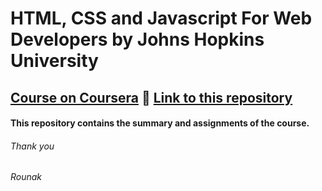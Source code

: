 # HTML, CSS and Javascript For Web Developers by Johns Hopkins University
## [Course on Coursera](https://www.coursera.org/learn/html-css-javascript-for-web-developers) 🔗 [Link to this repository](https://github.com/Rounak259/Johns_Hopkins_University_HTML_CSS_and_Javascript_For_Web_Developers/)
#### This repository contains the summary and assignments of the course.
###### Thank you
###### Rounak
